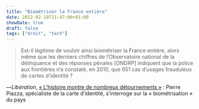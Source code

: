 ```yaml
---
title: "Biométriser la France entière"
date: 2012-02-19T11:47:00+01:00
showDate: true
draft: false
tags: ["droit", "tech"]
---
```


> Est-il légitime de vouloir ainsi biométriser la France entière, alors même que les derniers chiffres de l’Observatoire national de la délinquance et des réponses pénales [ONDRP] indiquent que la police aux frontières n’a constaté, en 2010, que 651 cas d’usages frauduleux de cartes d'identité&nbsp;?

—_Libération_, [&laquo;&nbsp;L’histoire montre de nombreux détournements&nbsp;&raquo;](http://www.liberation.fr/societe/01012390744-l-histoire-montre-de-nombreux-detournements)&nbsp;: Pierre Piazza, spécialiste de la carte d’identité, s’interroge sur la &laquo;&nbsp;biométrisation&nbsp;&raquo; du pays